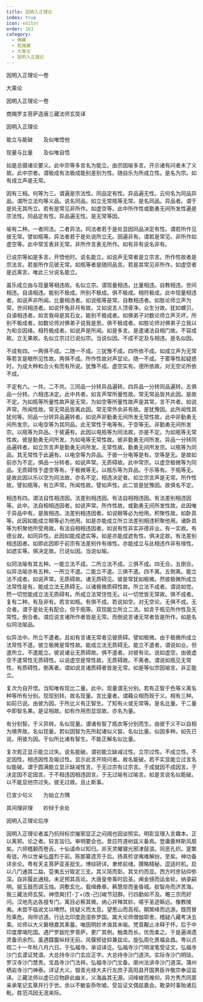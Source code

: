 ```yaml
---
title: 因明入正理论
index: true
icon: editor
order: 163
category:
  - 佛藏
  - 乾隆藏
  - 大乘论
  - 因明入正理论
---
```


因明入正理论一卷  

大乘论  

因明入正理论一卷  

商羯罗主菩萨造唐三藏法师玄奘译  

因明入正理论  

能立与能破　　及似唯悟他  

现量与比量　　及似唯自悟  

如是总摄诸论要义。此中宗等多言名为能立。由宗因喻多言。开示诸有问者未了义故。此中宗者。谓极成有法极成能别差别为性。随自乐为所成立性。是名为宗。如有成立声是无常。  

因有三相。何等为三。谓遍是宗法性。同品定有性。异品遍无性。云何名为同品异品。谓所立法均等义品。说名同品。如立无常瓶等无常。是名同品。异品者。谓于是处无其所立。若有是常见非所作。如虚空等。此中所作性或勤勇无间所发性遍是宗法性。同品定有性。异品遍无性。是无常等因。  

喻有二种。一者同法。二者异法。同法者若于是处显因同品决定有性。谓若所作见彼无常。譬如瓶等。异法者若于是处说所立无。因遍非有。谓若是常见。非所作如虚空等。此中常言表非无常。非所作言表无所作。如有非有说名非有。  

已说宗等如是多言。开悟他时。说名能立。如说声无常者是立宗言。所作性故者是宗法言。若是所作见彼无常。如瓶等者是随同品言。若是其常见非所作。如虚空者是远离言。唯此三分说名能立。  

虽乐成立由与现量等相违故。名似立宗。谓现量相违。比量相违。自教相违。世间相违。自语相违。能别不极成。所别不极成。俱不极成。相符极成。此中现量相违者。如说声非所闻。比量相违者。如说瓶等是常。自教相违者。如胜论师立声为常。世间相违者。如说怀兔非月有故。又如说言人顶骨净。众生分故。犹如螺贝。自语相违者。如言我母是其石女。能别不极成者。如佛弟子对数论师立声灭坏。所别不极成者。如数论师对佛弟子说我是思。俱不极成者。如胜论师对佛弟子立我以为和合因缘。相符极成者。如说声是所闻。如是多言。是遣诸法自相门故。不容成故。立无果故。名似立宗过已说似宗。当说似因。不成不定及与相违。是名似因。  

不成有四。一两俱不成。二随一不成。三犹豫不成。四所依不成。如成立声为无常等若言是眼所见性故。两俱不成。所作性故对声显论。随一不成。于雾等性起疑惑时。为成大种和合火有而有所说。犹豫不成。虚空实有。德所依故。对无空论所依不成。  

不定有六。一共。二不共。三同品一分转异品遍转。四异品一分转同品遍转。五俱品一分转。六相违决定。此中共者。如言声常所量性故。常无常品皆共此因。是故不定。为如瓶等所量性故声是无常。为如空等所量性故声是其常。言不共者。如说声常。所闻性故。常无常品皆离此因。常无常外余非有故。是犹豫因。此所闻性其犹何等。同品一分转异品遍转者。如说声非勤勇无间所发无常性故。此中非勤勇无间所发宗。以电空等为其同品。此无常性于电等有。于空等无。非勤勇无间所发宗。以瓶等为异品。于彼遍有。此因以电瓶等为同法故。亦是不定。为如瓶等无常性故。彼是勤勇无间所发。为如电等无常性故。彼非勤勇无间所发。异品一分转同品遍转者。如立宗言声是勤勇无间所发。无常性故。勤勇无间所发宗。以瓶等为同品。其无常性于此遍有。以电空等为异品。于彼一分电等是有。空等是无。是故如前亦为不定。俱品一分转者。如说声常。无质碍故。此中常宗。以虚空极微等为同品。无质碍性于虚空等有。于极微等无。以瓶乐等为异品。于乐等有。于瓶等无。是故此因以乐以空为同法故。亦名不定。相违决定者。如立宗言声是无常。所作性故。譬如瓶等。有立声常。所闻性故。譬如声性。此二皆是犹豫因。故俱名不定。  

相违有四。谓法自性相违因。法差别相违因。有法自相相违因。有法差别相违因等。此中。法自相相违因者。如说声常。所作性故。或勤勇无间所发性故。此因唯于异品中有。是故相违。法差别相违因者。如说眼等必为他用。积聚性故。如卧具等。此因如能成立眼等必为他用。如是亦能成立所立法差别相违积聚他用。诸卧具等为积聚他所受用故。有法自相相违因者。如说有性非实非德非业。有一实故。有德业故。如同异性。此因如能成遮实等。如是亦能成遮有性。俱决定故。有法差别相违因者。如即此因即于前宗有法差别作有缘性。亦能成立与此相违作非有缘性。如遮实等。俱决定故。已说似因。当说似喻。  

似同法喻有其五种。一能立法不成。二所立法不成。三俱不成。四无合。五倒合。似异法喻亦有五种。一所立不遣。二能立不遣。三俱不遣。四不离。五倒离。能立法不成者。如说声常。无质碍故。诸无质碍见。彼是常犹如极微。然彼极微所成立法常性是有。能成立法无质碍无。以诸极微质碍性故。所立法不成者。谓说如觉。然一切觉能成立法无质碍有。所成立法常住性无。以一切觉皆无常故。俱不成者。复有二种。有及非有。若言如瓶。有俱不成。若说如空。对无空论。无俱不成。无合者。谓于是处无有配合。但于瓶等。双现能立所立二法。如言于瓶见所作性及无常性。倒合者。谓应说言诸所作者皆是无常。而倒说言诸无常者皆是所作。如是名似同法喻品。  

似异法中。所立不遣者。且如有言诸无常者见彼质碍。譬如极微。由于极微所成立法常性不遣。彼立极微是常性故。能成立法无质碍无。能立不遣者。谓说如业。但遣所立。不遣能立。彼说诸业无质碍故。俱不遣者。对彼有论。说如虚空。由彼虚空不遣常性无质碍性。以说虚空是常性故。无质碍故。不离者。谓说如瓶见无常性。有质碍性。倒离者。谓如说言诸质碍者皆是无常。如是等似宗因喻言。非正能立。  

复次为自开悟。当知唯有现比二量。此中。现量谓无分别。若有正智于色等义离名种等所有分别。现现别转。故名现量。言比量者。谓藉众相而观于义。相有三种。如前已说。由彼为因。于所比义有正智生。了知有火或无常等。是名比量。于二量中即智名果。是证相故。如有作用而显现故。亦名为量。  

有分别智。于义异转。名似现量。谓诸有智了瓶衣等分别而生。由彼于义不以自相为境界故。名似现量。若似因智为先所起诸似义智。名似比量。似因多种。如先已说。用彼为因。于似所比诸有智生。不能正解名似比量。  

复次若正显示能立过失。说名能破。谓初能立缺减过性。立宗过性。不成立性。不定因性。相违因性及喻过性。显示此言开晓问者。故名能破。若不实显能立过言名似能破。谓于圆满能立显示缺减性言。于无过宗有过宗言。于成就因不成因言。于决定因不定因言。于不相违因相违因言。于无过喻有过喻言。如是言说名似能破。以不能显他宗过失。彼无过故。且止斯事。  

已宣少句义　　为始立方隅  

其间理非理　　妙辩于余处  

因明入正理论后序  

因明入正理论者盖乃抗辩标宗摧邪显正之闷阈也因谈照实。明彰显理入言趣本。正以离邪。论之者。较言旨归。审明要会也。昔应符道树兹义备焉。登庸鹿林斯风扇矣。六师稽颡而卷舌。十仙请命以知归。非天灵曜寝光邪津鼓浪。同恶孔炽。寔繁有徒。所以世亲弘盛烈于前。陈那纂遗芳于后。扬真殄谬夷难解纷。至矣。神功备详余论。粤有天主菩萨亚圣挺生。博综研详。聿修前绪。撰略精秘。逗适时机。启以八门通其二益。芟夷五分取定三支。其义简而彰。其文约而显。西方时彦钻仰弥深。自非履此通规。未足预其高论。大唐皇帝乘时启圣。阐金镜而运金轮。纳录嗣明。振玉鼓而调玉烛。洞敷玄化。载缉彝章。爇慧炬而鉴昏城。舣智舟而济苦海。我三藏法师玄奘。神悟爽[打-丁+(改-己)]峻节冠群。行四勤如不及。瞻三宗而好问。汉地先达各擅专门。寓目必察其微。纳心并殚其妙。嗟乎圣迹緜远。像教陵夷。未尝不临讹文以喟然。抚疑义而太息。望葱山而高视。期鹫峰而远游。既而冒险乘危。询师访道。行达北印度迦湿弥罗国。属大论师僧伽耶舍。稽疑八藏考决五乘。论师以大义磐根嘉其素蓄。唯因明妙术诲其未喻。梵音觏止冰释于怀。后于中印度摩竭陀国。遇尸罗跋陀罗菩萨。更广其例。触类而长。优而柔之。于是遍谒遗灵备讯余烈。虽遇鍱腹纵辩无前。风偃邪徒抑兼兹论。旋弘周化景福会昌。粤以贞观二十一年秋八月六日。于弘福寺。承诏译讫。弘福寺沙门明浚笔受证文。弘福寺沙门玄谟证梵语。大总持寺沙门玄应正字。大总持寺沙门道洪。实际寺沙门明琰。罗汉寺沙门慧贵。宝昌寺沙门法祥。弘福寺沙门文备。廓州法讲寺沙门道深。蒲州栖岩寺沙门神泰。详证大义。银青光禄大夫行左庶子高阳县开国男臣许敬宗奉诏监译。三藏法师以虚已应物辟此幽关。义海淼其无源。词峰峻而难仰。异方秀杰同禀亲承笔记玄章并行于世。余以不敏妄忝吹嘘。受旨证文偶兹嘉会。敢录时事贻诸后毗。胜范鸿因无泯来际。  
